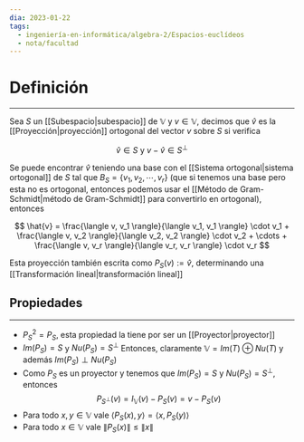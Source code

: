 ```yaml
---
dia: 2023-01-22
tags:
  - ingeniería-en-informática/algebra-2/Espacios-euclídeos
  - nota/facultad
---
```

# Definición
---
Sea $S$ un [[Subespacio|subespacio]] de $\mathbb{V}$ y $v \in \mathbb{V}$, decimos que $\hat{v}$ es la [[Proyección|proyección]] ortogonal del vector $v$ sobre $S$ si verifica

$$ \hat{v} \in S \text{ y } v - \hat{v} \in S^\perp $$

Se puede encontrar $\hat{v}$ teniendo una base con el [[Sistema ortogonal|sistema ortogonal]] de $S$ tal que $B_S = \{v_1, v_2, \cdots, v_r \}$ (que si tenemos una base pero esta no es ortogonal, entonces podemos usar el [[Método de Gram-Schmidt|método de Gram-Schmidt]] para convertirlo en ortogonal), entonces

$$ \hat{v} = \frac{\langle v, v_1 \rangle}{\langle v_1, v_1 \rangle} \cdot v_1 + \frac{\langle v, v_2 \rangle}{\langle v_2, v_2 \rangle} \cdot v_2 + \cdots + \frac{\langle v, v_r \rangle}{\langle v_r, v_r \rangle} \cdot v_r $$

Esta proyección también escrita como $P_S(v) := \hat{v}$, determinando una [[Transformación lineal|transformación lineal]]

## Propiedades
---
 * $P_S^2 = P_S$, esta propiedad la tiene por ser un [[Proyector|proyector]]
 * $Im(P_S) = S$ y $Nu(P_S) = S^\perp$ Entonces, claramente $\mathbb{V} = Im(T) \oplus Nu(T)$ y además $Im(P_S) \perp Nu(P_S)$
 * Como $P_S$ es un proyector y tenemos que $Im(P_S) = S$ y $Nu(P_S) = S^\perp$, entonces $$ P_{S^\perp}(v) = I_\mathbb{V}(v) - P_S(v) = v - P_S(v) $$
 * Para todo $x, y \in \mathbb{V}$ vale $\langle P_S(x), y \rangle = \langle x, P_S(y) \rangle$
 * Para todo $x \in \mathbb{V}$ vale $\lVert P_S(x) \rVert \le \lVert x \rVert$